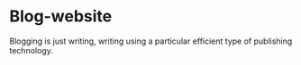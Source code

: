 # Blog-website
Blogging is just writing, writing using a particular efficient type of publishing technology.
